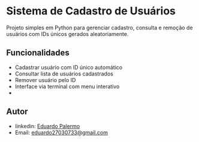# Sistema de Cadastro de Usuários

Projeto simples em Python para gerenciar cadastro, consulta e remoção de usuários com IDs únicos gerados aleatoriamente.

## Funcionalidades

- Cadastrar usuário com ID único automático
- Consultar lista de usuários cadastrados
- Remover usuário pelo ID
- Interface via terminal com menu interativo
- 
## Autor

- linkedin: [Eduardo Palermo](https://www.linkedin.com/in/eduardo-palermo-dos-santos-a73525357/)
- Email: [eduardo27030733@gmail.com](mailto:eduardo27030733@gmail.com)
